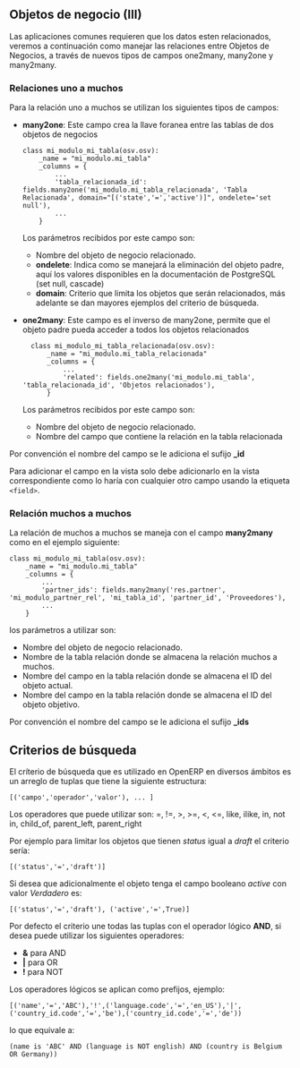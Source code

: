 ## Objetos de negocio (III)

Las aplicaciones comunes requieren que los datos esten relacionados, veremos a continuación como manejar las relaciones entre Objetos de Negocios, a través de nuevos tipos de campos one2many, many2one y many2many.

### Relaciones uno a muchos

Para la relación uno a muchos se utilizan los siguientes tipos de campos:

* **many2one**: Este campo crea la llave foranea entre las tablas de dos objetos de negocios

      class mi_modulo_mi_tabla(osv.osv):
          _name = "mi_modulo.mi_tabla"
          _columns = {
              ...
              'tabla_relacionada_id': fields.many2one('mi_modulo.mi_tabla_relacionada', 'Tabla Relacionada', domain="[('state','=','active')]", ondelete='set null'),
              ...
          }

  Los parámetros recibidos por este campo son:

  * Nombre del objeto de negocio relacionado.
  * **ondelete**: Indica como se manejará la eliminación del objeto padre, aquí los valores disponibles en la documentación de PostgreSQL (set null, cascade)
  * **domain**: Criterio que limita los objetos que serán relacionados, más adelante se dan mayores ejemplos del criterio de búsqueda.

* **one2many**: Este campo es el inverso de many2one, permite que el objeto padre pueda acceder a todos los objetos relacionados

        class mi_modulo_mi_tabla_relacionada(osv.osv):
            _name = "mi_modulo.mi_tabla_relacionada"
            _columns = {
                ...
                'related': fields.one2many('mi_modulo.mi_tabla', 'tabla_relacionada_id', 'Objetos relacionados'),
            }

    Los parámetros recibidos por este campo son:

    * Nombre del objeto de negocio relacionado.
    * Nombre del campo que contiene la relación en la tabla relacionada

Por convención el nombre del campo se le adiciona el sufijo **_id**

Para adicionar el campo en la vista solo debe adicionarlo en la vista correspondiente como lo haría con cualquier otro campo usando la etiqueta `<field>`.

### Relación muchos a muchos

La relación de muchos a muchos se maneja con el campo **many2many** como en el ejemplo siguiente:

    class mi_modulo_mi_tabla(osv.osv):
        _name = "mi_modulo.mi_tabla"
        _columns = {
            ...
            'partner_ids': fields.many2many('res.partner', 'mi_modulo_partner_rel', 'mi_tabla_id', 'partner_id', 'Proveedores'),
            ...
        }

los parámetros a utilizar son:

* Nombre del objeto de negocio relacionado.
* Nombre de la tabla relación donde se almacena la relación muchos a muchos.
* Nombre del campo en la tabla relación donde se almacena el ID del objeto actual.
* Nombre del campo en la tabla relación donde se almacena el ID del objeto objetivo.

Por convención el nombre del campo se le adiciona el sufijo **_ids**

## Criterios de búsqueda

El críterio de búsqueda que es utilizado en OpenERP en diversos ámbitos es un arreglo de tuplas que tiene la siguiente estructura:

    [('campo','operador','valor'), ... ]

Los operadores que puede utilizar son: =, !=, >, >=, <, <=, like, ilike, in, not in, child_of, parent_left, parent_right

Por ejemplo para limitar los objetos que tienen *status* igual a *draft* el criterio sería:

    [('status','=','draft')]

Si desea que adicionalmente el objeto tenga el campo booleano *active* con valor *Verdadero* es:

    [('status','=','draft'), ('active','=',True)]

Por defecto el criterio une todas las tuplas con el operador lógico **AND**, si desea puede utilizar los siguientes operadores:

* **&** para AND
* **|** para OR
* **!** para NOT

Los operadores lógicos se aplican como prefijos, ejemplo:

    [('name','=','ABC'),'!',('language.code','=','en_US'),'|',('country_id.code','=','be'),('country_id.code','=','de'))

lo que equivale a:

    (name is 'ABC' AND (language is NOT english) AND (country is Belgium OR Germany))



